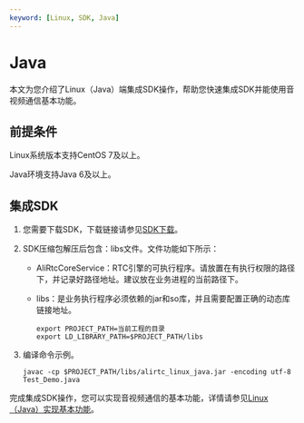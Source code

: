 ```yaml
---
keyword: [Linux, SDK, Java]
---
```


# Java

本文为您介绍了Linux（Java）端集成SDK操作，帮助您快速集成SDK并能使用音视频通信基本功能。

## 前提条件

Linux系统版本支持CentOS 7及以上。

Java环境支持Java 6及以上。

## 集成SDK

1.  您需要下载SDK，下载链接请参见[SDK下载](https://helpcdn.aliyun.com/document_detail/71770.html#khd-sdk-1)。

2.  SDK压缩包解压后包含：libs文件。文件功能如下所示：

    -   AliRtcCoreService：RTC引擎的可执行程序。请放置在有执行权限的路径下，并记录好路径地址。建议放在业务进程的当前路径下。
    -   libs：是业务执行程序必须依赖的jar和so库，并且需要配置正确的动态库链接地址。

        ```
        export PROJECT_PATH=当前工程的目录
        export LD_LIBRARY_PATH=$PROJECT_PATH/libs
        ```

3.  编译命令示例。

    ```
    javac -cp $PROJECT_PATH/libs/alirtc_linux_java.jar -encoding utf-8 Test_Demo.java
    ```


完成集成SDK操作，您可以实现音视频通信的基本功能，详情请参见[Linux（Java）实现基本功能]()。

